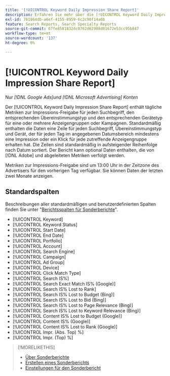 ```yaml
---
title: '[!UICONTROL Keyword Daily Impression Share Report]'
description: Erfahren Sie mehr über die [!UICONTROL Keyword Daily Impression Share Report].
exl-id: 761864db-a6ef-4155-8959-6c2c90f14a6b
feature: Search Reports, Search Specialty Reports
source-git-commit: 67fe8581832dc0762d62908d01672e53cc95b847
workflow-type: tm+mt
source-wordcount: '137'
ht-degree: 0%

---
```


# [!UICONTROL Keyword Daily Impression Share Report]

Nur *[!DNL Google Ads]und [!DNL Microsoft Advertising] Konten*

Der [!UICONTROL Keyword Daily Impression Share Report] enthält tägliche Metriken zur Impressions-Freigabe für jeden Suchbegriff, den entsprechenden Übereinstimmungstyp und den entsprechenden Gerätetyp für eine oder mehrere Anzeigengruppen oder Kampagnen. Standardmäßig enthalten die Daten eine Zeile für jeden Suchbegriff, Übereinstimmungstyp und Gerät, der für jeden Tag im angegebenen Datumsbereich mindestens eine Impression oder ein Klick für jede zutreffende Anzeigengruppe erhalten hat. Die Zeilen sind standardmäßig in aufsteigender Reihenfolge nach Datum sortiert. Der Bericht kann optional Daten enthalten, die von [!DNL Adobe] und abgeleiteten Metriken verfolgt werden.

Metriken zur Impressions-Freigabe sind um 13:00 Uhr in der Zeitzone des Advertisers für den vorherigen Tag verfügbar. Sie können Daten der letzten zwei Monate anzeigen.

## Standardspalten

Beschreibungen aller standardmäßigen und benutzerdefinierten Spalten finden Sie unter &quot;[Berichtsspalten für Sonderberichte](specialty-report-columns.md)&quot;.

* [!UICONTROL Keyword]
* [!UICONTROL Keyword Status]
* [!UICONTROL Start Date]
* [!UICONTROL End Date]
* [!UICONTROL Portfolio]
* [!UICONTROL Account]
* [!UICONTROL Search Engine]
* [!UICONTROL Campaign]
* [!UICONTROL Ad Group]
* [!UICONTROL Device]
* [!UICONTROL Click Match Type]
* [!UICONTROL Search IS%]
* [!UICONTROL Search Exact Match IS% (Google)]
* [!UICONTROL Search IS% Lost to Rank]
* [!UICONTROL Search IS% Lost to Budget (Bing)]
* [!UICONTROL Search IS% Lost to Bid (Bing)]
* [!UICONTROL Search IS% Lost to Page Relevance (Bing)]
* [!UICONTROL Search IS% Lost to Keyword Relevance (Bing)]
* [!UICONTROL Content IS% Lost to Budget (Google)]
* [!UICONTROL Content IS% (Google)]
* [!UICONTROL Content IS% Lost to Rank (Google)]
* [!UICONTROL Impr. (Abs. Top) %]
* [!UICONTROL Impr. (Top) %]

>[!MORELIKETHIS]
>
>* [Über Sonderberichte](specialty-report-about.md)
>* [Erstellen eines Sonderberichts](specialty-report-generate.md)
>* [Einstellungen für den Sonderbericht](specialty-report-settings.md)
